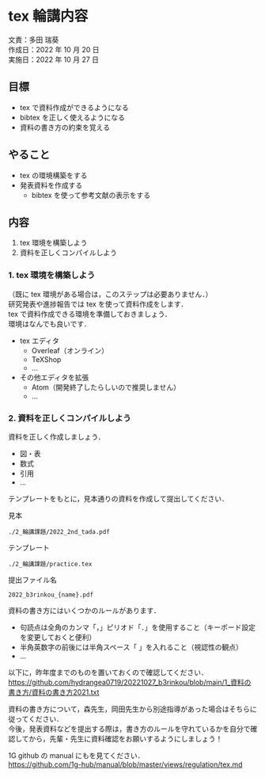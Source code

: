 # tex 輪講内容
文責：多田 瑞葵  
作成日：2022 年 10 月 20 日  
実施日：2022 年 10 月 27 日

## 目標
- tex で資料作成ができるようになる
- bibtex を正しく使えるようになる
- 資料の書き方の約束を覚える

## やること
- tex の環境構築をする
- 発表資料を作成する
  - bibtex を使って参考文献の表示をする

## 内容
1. tex 環境を構築しよう
2. 資料を正しくコンパイルしよう



### 1. tex 環境を構築しよう
（既に tex 環境がある場合は，このステップは必要ありません．）  
研究発表や進捗報告では tex を使って資料作成をします．  
tex で資料作成できる環境を準備しておきましょう．  
環境はなんでも良いです．  
- tex エディタ
  - Overleaf（オンライン）
  - TeXShop
  - ...
- その他エディタを拡張
  - Atom（開発終了したらしいので推奨しません）
  - ...


### 2. 資料を正しくコンパイルしよう
資料を正しく作成しましょう．  
- 図・表
- 数式
- 引用
- ...

テンプレートをもとに，見本通りの資料を作成して提出してください．  

見本
```
./2_輪講課題/2022_2nd_tada.pdf
```

テンプレート
```
./2_輪講課題/practice.tex
```

提出ファイル名
```
2022_b3rinkou_{name}.pdf
```

資料の書き方にはいくつかのルールがあります．  
- 句読点は全角のカンマ「，」ピリオド「．」を使用すること（キーボード設定を変更しておくと便利）
- 半角英数字の前後には半角スペース「 」を入れること（視認性の観点）
- ...

以下に，昨年度までのものを置いておくので確認してください．  
https://github.com/hydrangea0719/20221027_b3rinkou/blob/main/1_資料の書き方/資料の書き方2021.txt

資料の書き方について，森先生，岡田先生から別途指導があった場合はそちらに従ってください．  
今後，発表資料などを提出する際は，書き方のルールを守れているかを自分で確認してから，先輩・先生に資料確認をお願いするようにしましょう！  

1G github の manual にもを見てください．  
https://github.com/1g-hub/manual/blob/master/views/regulation/tex.md
